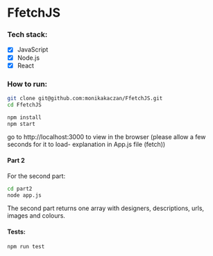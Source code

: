 # FfetchJS

### Tech stack: 
- [x] JavaScript
- [x] Node.js
- [x] React

### How to run: 

```bash
git clone git@github.com:monikakaczan/FfetchJS.git
cd FfetchJS
```

```bash
npm install
npm start
``` 
go to http://localhost:3000 to view in the browser (please allow a few seconds for it to load- explanation in App.js file (fetch))


#### Part 2
For the second part:
```bash 
cd part2 
node app.js
```
The second part returns one array with designers, descriptions, urls, images and colours. 

#### Tests: 
``` bash
npm run test
```